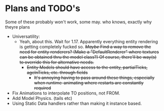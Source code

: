 Plans and TODO's
================
Some of these probably won't work, some may. who knows, exactly why theyre plans
- Universatility:
    - Yeah, about this. Wait for 1.17. Apparently everything entity rendering is getting completely fucked so. ~~*Maybe* Find a way to remove the need for entity renderers?
      (Make a "DefaultRenderer" where textures can be obtained thru the model class?) Of course, there'll be way(s) to
      override this for alternative needs.~~
      - ~~Entity Models should have access to the entity, partialTicks, ageInTicks, etc. through fields~~
          - ~~It's annoying having to pass around these things, especially when runtime-animating where restarts are constantly required~~
- Fix Animations to interpolate TO positions, not FROM.
- Add Model Physics. (tails etc)
- Using Static Data handlers rather than making it instance based.